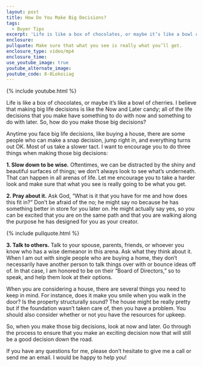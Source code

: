```yaml
---
layout: post
title: How Do You Make Big Decisions?
tags:
  - Buyer Tips
excerpt: 'Life is like a box of chocolates, or maybe it’s like a bowl of cherries. I believe that making big life decisions is like the Now and Later candy; all of the life decisions that you make have something to do with now and something to do with later. So, how do you make those big decisions?'
enclosure:
pullquote: Make sure that what you see is really what you’ll get.
enclosure_type: video/mp4
enclosure_time:
use_youtube_image: true
youtube_alternate_image:
youtube_code: 8-8Lokoiiag
---
```



{% include youtube.html %}

Life is like a box of chocolates, or maybe it’s like a bowl of cherries. I believe that making big life decisions is like the Now and Later candy; all of the life decisions that you make have something to do with now and something to do with later. So, how do you make those big decisions?

Anytime you face big life decisions, like buying a house, there are some people who can make a snap decision, jump right in, and everything turns out OK. Most of us take a slower tact. I want to encourage you to do three things when making those big decisions:

**1. Slow down to be wise.** Oftentimes, we can be distracted by the shiny and beautiful surfaces of things; we don’t always look to see what’s underneath. That can happen in all arenas of life. Let me encourage you to take a harder look and make sure that what you see is really going to be what you get.

**2. Pray about it.** Ask God, “What is it that you have for me and how does this fit in?” Don’t be afraid of the no; he might say no because he has something better in store for you later on. He might actually say yes, so you can be excited that you are on the same path and that you are walking along the purpose he has designed for you as your creator.

{% include pullquote.html %}

**3. Talk to others.** Talk to your spouse, parents, friends, or whoever you know who has a wise demeanor in this arena. Ask what they think about it. When I am out with single people who are buying a home, they don’t necessarily have another person to talk things over with or bounce ideas off of. In that case, I am honored to be on their “Board of Directors,” so to speak, and help them look at their options.

When you are considering a house, there are several things you need to keep in mind. For instance, does it make you smile when you walk in the door? Is the property structurally sound? The house might be really pretty but if the foundation wasn’t taken care of, then you have a problem. You should also consider whether or not you have the resources for upkeep.

So, when you make those big decisions, look at now and later. Go through the process to ensure that you make an exciting decision now that will still be a good decision down the road.

If you have any questions for me, please don’t hesitate to give me a call or send me an email. I would be happy to help you!